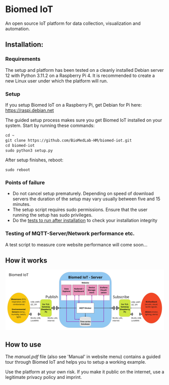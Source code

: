# Biomed IoT

An open source IoT platform for data collection, visualization and automation.

## Installation:

### Requirements
The setup and platform has been tested on a cleanly installed Debian server 12 with Python 3.11.2 on a Raspberry Pi 4. It is recommended to create a new Linux user under which the platform will run.

### Setup
If you setup Biomed IoT on a Raspberry Pi, get Debian for Pi here: https://raspi.debian.net

The guided setup process makes sure you get Biomed IoT installed on your system. Start by running these commands:
```
cd ~
git clone https://github.com/BioMedLab-HM/biomed-iot.git
cd biomed-iot
sudo python3 setup.py
```
After setup finishes, reboot:
``` 
sudo reboot
```

### Points of failure  
- Do not cancel setup prematurely. Depending on speed of download servers the duration of the setup may vary usually between five and 15 minutes.
- The setup script requires sudo permissions. Ensure that the user running the setup has sudo privileges.
- Do the [tests to run after installation](tests/tests_after_setup.md) to check your installation integrity

### Testing of MQTT-Server/Network performance etc.
A test script to measure core website performance will come soon...

## How it works
![Biomed IoT schema](biomed_iot/media/biomed_iot.png "Biomed IoT schema")

## How to use
The *manual.pdf* file (also see 'Manual' in website menu) contains a guided tour through Biomed IoT and helps you to setup a working example.

Use the platform at your own risk. If you make it public on the internet, use a legitimate privacy policy and imprint. 
